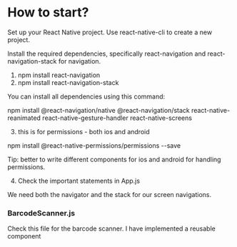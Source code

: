 # How to start?

Set up your React Native project. Use react-native-cli to create a new project.

Install the required dependencies, specifically react-navigation and react-navigation-stack for navigation.

1. npm install react-navigation
2. npm install react-navigation-stack

You can install all dependencies using this command:

npm install @react-navigation/native @react-navigation/stack react-native-reanimated react-native-gesture-handler react-native-screens

3. this is for permissions - both ios and android

npm install @react-native-permissions/permissions --save

Tip: better to write different components for ios and android for handling permissions.

4. Check the important statements in App.js

We need both the navigator and the stack for our screen navigations.

### BarcodeScanner.js

Check this file for the barcode scanner. I have implemented a reusable component
